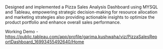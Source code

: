 Designed and implemented a Pizza Sales Analysis Dashboard using MYSQL and Tableau,  empowering strategic decision-making for resource allocation and marketing strategies also providing actionable insights to optimize the product portfolio and enhance overall sales performance. 


Working Demo - https://public.tableau.com/app/profile/garima.kushwaha/viz/PizzaSalesReportDashboard_16993455492640/Home

